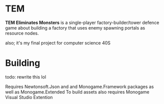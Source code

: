 # TEM 
**TEM Eliminates Monsters** is a single-player factory-builder/tower defence game about building a factory that uses enemy spawning portals as resource nodes.

also; it's my final project for computer science 40S 

# Building
todo: rewrite this lol

Requires Newtonsoft.Json and and Monogame.Framework packages as well as Monogame.Extended 
To build assets also requires Monogame Visual Studio Extention
